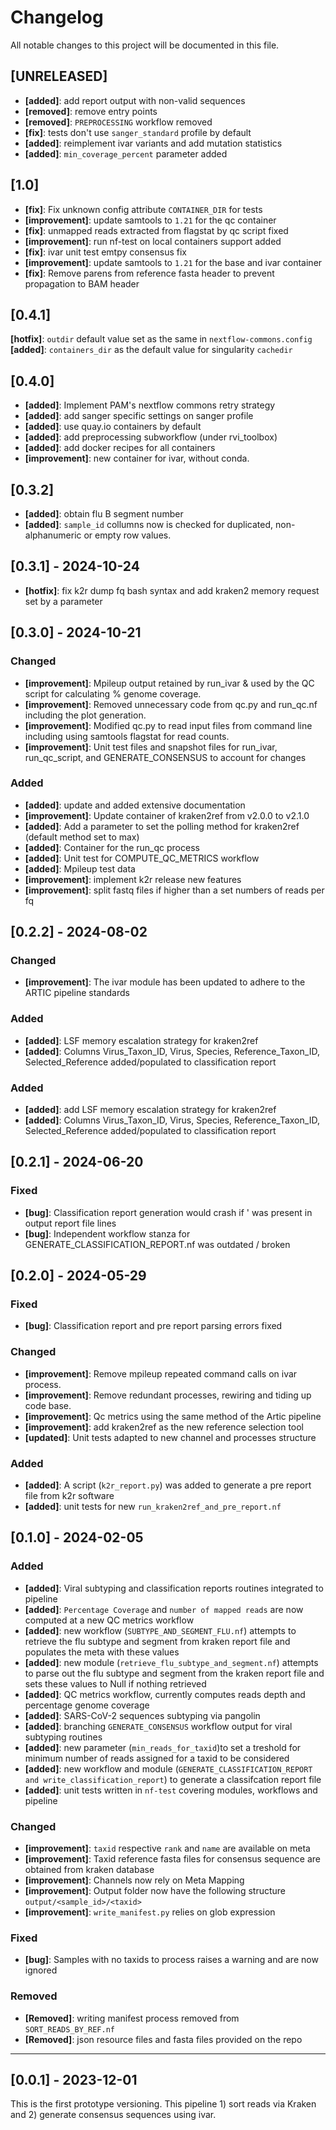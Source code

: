 # Changelog

All notable changes to this project will be documented in this file.

## [UNRELEASED]
- **[added]**: add report output with non-valid sequences
- **[removed]**: remove entry points
- **[removed]**: `PREPROCESSING` workflow removed
- **[fix]**: tests don't use `sanger_standard` profile by default
- **[added]**: reimplement ivar variants and add mutation statistics
- **[added]**: `min_coverage_percent` parameter added

## [1.0]

- **[fix]**: Fix unknown config attribute `CONTAINER_DIR` for tests
- **[improvement]**: update samtools to `1.21` for the qc container
- **[fix]**: unmapped reads extracted from flagstat by qc script fixed
- **[improvement]**: run nf-test on local containers support added
- **[fix]**: ivar unit test emtpy consensus fix
- **[improvement]**: update samtools to `1.21` for the base and ivar container
- **[fix]**: Remove parens from reference fasta header to prevent propagation to BAM header

## [0.4.1]

**[hotfix]**: `outdir` default value set as the same in `nextflow-commons.config`
**[added]**: `containers_dir` as the default value for singularity `cachedir`

## [0.4.0]

- **[added]**: Implement PAM's nextflow commons retry strategy
- **[added]**: add sanger specific settings on sanger profile
- **[added]**: use quay.io containers by default
- **[added]**: add preprocessing subworkflow (under rvi_toolbox)
- **[added]**: add docker recipes for all containers
- **[improvement]**: new container for ivar, without conda.

## [0.3.2]

- **[added]**: obtain flu B segment number
- **[added]**: `sample_id` collumns now is checked for duplicated, non-alphanumeric or empty row values.

## [0.3.1] - 2024-10-24

- **[hotfix]**: fix k2r dump fq bash syntax and add kraken2 memory request set by a parameter

## [0.3.0] - 2024-10-21

### Changed

- **[improvement]**: Mpileup output retained by run_ivar & used by the QC script for calculating % genome coverage.
- **[improvement]**: Removed unnecessary code from qc.py and run_qc.nf including the plot generation.
- **[improvement]**: Modified qc.py to read input files from command line including using samtools flagstat for read counts.
- **[improvement]**: Unit test files and snapshot files for run_ivar, run_qc_script, and GENERATE_CONSENSUS to account for changes

### Added

- **[added]**: update and added extensive documentation
- **[improvement]**: Update container of kraken2ref from v2.0.0 to v2.1.0
- **[added]**: Add a parameter to set the polling method for kraken2ref (default method set to max)
- **[added]**: Container for the run_qc process
- **[added]**: Unit test for COMPUTE_QC_METRICS workflow
- **[added]**: Mpileup test data
- **[improvement]**: implement k2r release new features
- **[improvement]**: split fastq files if higher than a set numbers of reads per fq

## [0.2.2] - 2024-08-02

### Changed

- **[improvement]**: The ivar module has been updated to adhere to the ARTIC pipeline standards

### Added

- **[added]**: LSF memory escalation strategy for kraken2ref 
- **[added]**: Columns Virus_Taxon_ID, Virus, Species, Reference_Taxon_ID, Selected_Reference added/populated to classification report

### Added
- **[added]**: add LSF memory escalation strategy for kraken2ref 
- **[added]**: Columns Virus_Taxon_ID, Virus, Species, Reference_Taxon_ID, Selected_Reference added/populated to classification report

## [0.2.1] - 2024-06-20

### Fixed

- **[bug]**: Classification report generation would crash if ' was present in output report file lines
- **[bug]**: Independent workflow stanza for GENERATE_CLASSIFICATION_REPORT.nf was outdated / broken

## [0.2.0] - 2024-05-29

### Fixed

- **[bug]**: Classification report and pre report parsing errors fixed

### Changed

- **[improvement]**: Remove mpileup repeated command calls on ivar process.
- **[improvement]**: Remove redundant processes, rewiring and tiding up code base.
- **[improvement]**: Qc metrics using the same method of the Artic pipeline
- **[improvement]**: add kraken2ref as the new reference selection tool
- **[updated]**: Unit tests adapted to new channel and processes structure

### Added

- **[added]**: A script (`k2r_report.py`) was added to generate a pre report file from k2r software
- **[added]**: unit tests for new `run_kraken2ref_and_pre_report.nf`

## [0.1.0] - 2024-02-05

### Added

- **[added]**: Viral subtyping and classification reports routines integrated to pipeline
- **[added]**: `Percentage Coverage` and `number of mapped reads` are now computed at a new QC metrics workflow
- **[added]**: new workflow (`SUBTYPE_AND_SEGMENT_FLU.nf`) attempts to retrieve the flu subtype and segment from kraken report file and populates the meta with these values
- **[added]**: new module (`retrieve_flu_subtype_and_segment.nf`) attempts to parse out the flu subtype and segment from the kraken report file and sets these values to Null if nothing retrieved
- **[added]**: QC metrics workflow, currently computes reads depth and percentage genome coverage
- **[added]**: SARS-CoV-2 sequences subtyping via pangolin
- **[added]**: branching `GENERATE_CONSENSUS` workflow output for viral subtyping routines
- **[added]**: new parameter (`min_reads_for_taxid`)to set a treshold for minimum number of reads assigned for a taxid to be considered
- **[added]**: new workflow and module (`GENERATE_CLASSIFICATION_REPORT and write_classification_report`) to generate a classifcation report file
- **[added]**: unit tests written in `nf-test` covering modules, workflows and pipeline

### Changed

- **[improvement]**: `taxid` respective `rank` and `name` are available on meta
- **[improvement]**: Taxid reference fasta files for consensus sequence are obtained from kraken database
- **[improvement]**: Channels now rely on Meta Mapping
- **[improvement]**: Output folder now have the following structure `output/<sample_id>/<taxid>`
- **[improvement]**: `write_manifest.py` relies on glob expression

### Fixed

- **[bug]**: Samples with no taxids to process raises a warning and are now ignored

### Removed

- **[Removed]**: writing manifest process removed from `SORT_READS_BY_REF.nf` 
- **[Removed]**: json resource files and fasta files provided on the repo

---
## [0.0.1] - 2023-12-01

This is the first prototype versioning. This pipeline 1) sort reads via Kraken and 2) generate consensus sequences using ivar.
